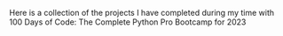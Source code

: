 Here is a collection of the projects I have completed during my time with 100 Days of Code: The Complete Python Pro Bootcamp for 2023
